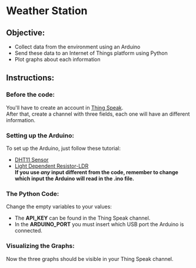 # Weather Station

## Objective:
   - Collect data from the environment using an Arduino
   - Send these data to an Internet of Things platform using Python
   - Plot graphs about each information

## Instructions:
### Before the code:
   You'll have to create an account in [Thing Speak](https://thingspeak.com/). <br>
   After that, create a channel with three fields, each one will have an different information.

### Setting up the Arduino:
   To set up the Arduino, just follow these tutorial:
   - [DHT11 Sensor](http://www.circuitbasics.com/how-to-set-up-the-dht11-humidity-sensor-on-an-arduino/)
   - [Light Dependent Resistor-LDR](https://maker.pro/arduino/tutorial/how-to-use-an-ldr-sensor-with-arduino)<br>
   **If you use _any_ input different from the code, remember to change which input the Arduino will read in the .ino file.**

### The Python Code:
   Change the empty variables to your values:
   - The **API_KEY** can be found in the Thing Speak channel.
   - In the **ARDUINO_PORT** you must insert which USB port the Arduino is connected.<br>

### Visualizing the Graphs:
   Now the three graphs should be visible in your Thing Speak channel.
